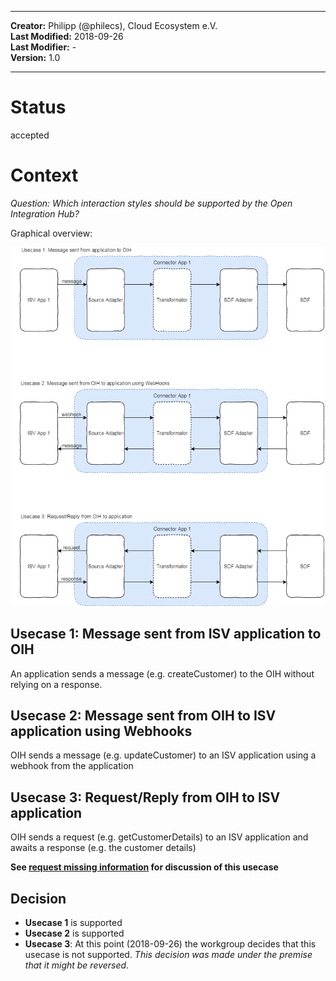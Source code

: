 
---

**Creator:** Philipp (@philecs), Cloud Ecosystem e.V. <br>
**Last Modified:** 2018-09-26 <br>
**Last Modifier:** - <br>
**Version:** 1.0  <br>

---

# Status
accepted

# Context
_Question: Which interaction styles should be supported by the Open Integration Hub?_

Graphical overview:
<p align="center">
  <img src="../../assets/InteractionStylesV2.0.png" alt="Sublime's custom image" width="500" heigth=700/>
</p>

## Usecase 1: Message sent from ISV application to OIH
An application sends a message (e.g. createCustomer) to the OIH without relying on a response.

## Usecase 2: Message sent from OIH to ISV application using Webhooks
OIH sends a message (e.g. updateCustomer) to an ISV application using a webhook from the application

## Usecase 3: Request/Reply from OIH to ISV application
OIH sends a request (e.g. getCustomerDetails) to an ISV application and awaits a response (e.g. the customer details)

**See [request missing information](requestMissingInformation.md) for discussion of this usecase**

## Decision
- **Usecase 1** is supported
- **Usecase 2** is supported
- **Usecase 3**: At this point (2018-09-26) the workgroup decides that this usecase is not supported. _This decision was made under the premise that it might be reversed._
